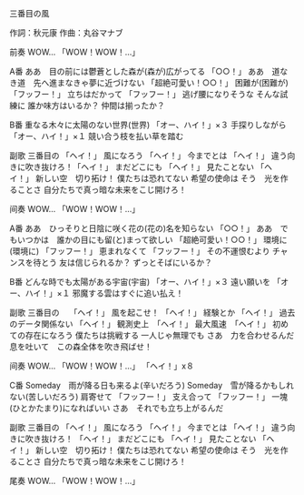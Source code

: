 三番目の風

作詞：秋元康
作曲：丸谷マナブ

前奏
WOW…
「WOW！WOW！…」

A番
ああ　目の前には鬱蒼とした森が(森が)広がってる 「○○！」 
ああ　道なき道　先へ進まなきゃ夢に近づけない 「超絶可愛い！○○！」 
困難が(困難が) 「フッフー！」 
立ちはだかって 「フッフー！」 
逃げ腰になりそうな
そんな試練に
誰か味方はいるか？
仲間は揃ったか？

B番
重なる木々に太陽のない世界(世界) 「オー、ハイ！」×３
手探りしながら　「オー、ハイ！」×１
競い合う枝を払い草を踏む

副歌
三番目の 「ヘイ！」 
風になろう 「ヘイ！」 
今までとは 「ヘイ！」 
違う向きに吹き抜けろ！「ヘイ！」 
まだどこにも 「ヘイ！」 
見たことない 「ヘイ！」 
新しい空　切り拓け！
僕たちは恐れてない
希望の使命は
そう　光を作ることさ
自分たちで真っ暗な未来をこじ開けろ！

间奏
WOW…
「WOW！WOW！…」

A番
ああ　ひっそりと日陰に咲く花の(花の)名を知らない 「○○！」 
ああ　でもいつかは　誰かの目にも留(と)まって欲しい 「超絶可愛い！○○！」 
環境に(環境に) 「フッフー！」 
恵まれなくて 「フッフー！」 
その不運恨むより
チャンスを待とう
友は信じられるか？
ずっとそばにいるか？

B番
どんな時でも太陽がある宇宙(宇宙) 「オー、ハイ！」×３ 
遠い願いを 「オー、ハイ！」×１ 
邪魔する雲はすぐに追い払え！

副歌
三番目の　	「ヘイ！」 
風を起こせ！ 「ヘイ！」 
経験とか 「ヘイ！」 
過去のデータ関係ない 「ヘイ！」 
観測史上　「ヘイ！」 
最大風速　「ヘイ！」 
初めての存在になろう
僕たちは挑戦する
一人じゃ無理でも
さあ　力を合わせるんだ
息を吐いて　この森全体を吹き飛ばせ！

间奏
WOW…
「WOW！WOW！…」
「ヘイ！」x８ 

C番
Someday　雨が降る日も来るよ(辛いだろう)
Someday　雪が降るかもしれない(苦しいだろう)
肩寄せて 「フッフー！」 
支え合って 「フッフー！」 
一塊(ひとかたまり)になればいい
さあ　それでも立ち上がるんだ

副歌
三番目の 「ヘイ！」 
風になろう 「ヘイ！」 
今までとは 「ヘイ！」 
違う向きに吹き抜けろ！ 「ヘイ！」 
まだどこにも 「ヘイ！」 
見たことない 「ヘイ！」 
新しい空　切り拓け！
僕たちは恐れてない
希望の使命は
そう　光を作ることさ
自分たちで真っ暗な未来をこじ開けろ！

尾奏
WOW…
「WOW！WOW！…」